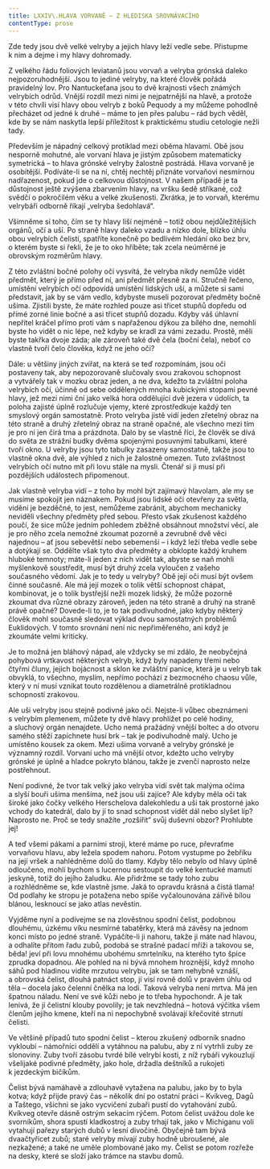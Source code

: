 ```yaml
---
title: LXXIV\.HLAVA VORVANĚ — Z HLEDISKA SROVNÁVACÍHO
contentType: prose
---
```


  

Zde tedy jsou dvě velké velryby a jejich hlavy leží vedle sebe. Přistupme k nim a dejme i my hlavy dohromady.

Z velkého řádu foliových leviatanů jsou vorvaň a velryba grónská daleko nejpozoruhodnější. Jsou to jediné velryby, na které člověk pořádá pravidelný lov. Pro Nantuckeťana jsou to dvě krajnosti všech známých velrybích odrůd. Vnější rozdíl mezi nimi je nejpatrnější na hlavě, a protože v této chvíli visí hlavy obou velryb z boků Pequody a my můžeme pohodlně přecházet od jedné k druhé – máme to jen přes palubu – rád bych věděl, kde by se nám naskytla lepší příležitost k praktickému studiu cetologie nežli tady.

Především je nápadný celkový protiklad mezi oběma hlavami. Obě jsou nesporně mohutné, ale vorvaní hlava je jistým způsobem matematicky symetrická – to hlava grónské velryby žalostně postrádá. Hlava vorvaně je osobitější. Podíváte-li se na ni, chtěj nechtěj přiznáte vorvaňovi nesmírnou nadřazenost, pokud jde o celkovou důstojnost. V našem případě je ta důstojnost ještě zvýšena zbarvením hlavy, na vršku šedě stříkané, což svědčí o pokročilém věku a velké zkušenosti. Zkrátka, je to vorvaň, kterému velrybáři odborně říkají „velryba šedohlavá“.

Všimněme si toho, čím se ty hlavy liší nejméně – totiž obou nejdůležitějších orgánů, očí a uší. Po straně hlavy daleko vzadu a nízko dole, blízko úhlu obou velrybích čelistí, spatříte konečně po bedlivém hledání oko bez brv, o kterém byste si řekli, že je to oko hříběte; tak zcela neúměrné je obrovským rozměrům hlavy.

Z této zvláštní bočné polohy očí vysvítá, že velryba nikdy nemůže vidět předmět, který je přímo před ní, ani předmět přesně za ní. Stručně řečeno, umístění velrybích očí odpovídá umístění lidských uší, a můžete si sami představit, jak by se vám vedlo, kdybyste museli pozorovat předměty bočně ušima. Zjistili byste, že máte rozhled pouze asi třicet stupňů dopředu od přímé zorné linie bočné a asi třicet stupňů dozadu. Kdyby váš úhlavní nepřítel kráčel přímo proti vám s napřaženou dýkou za bílého dne, nemohli byste ho vidět o nic lépe, než kdyby se kradl za vámi zezadu. Prostě, měli byste takřka dvoje záda; ale zároveň také dvě čela (boční čela), neboť co vlastně tvoří čelo člověka, když ne jeho oči?

Dále: u většiny jiných zvířat, na která se teď rozpomínám, jsou oči postaveny tak, aby nepozorovaně slučovaly svou zrakovou schopnost a vytvářely tak v mozku obraz jeden, a ne dva, kdežto ta zvláštní poloha velrybích očí, účinně od sebe oddělených mnoha kubickými stopami pevné hlavy, jež mezi nimi ční jako velká hora oddělující dvě jezera v údolích, ta poloha zajisté úplně rozlučuje vjemy, které zprostředkuje každý ten smyslový orgán samostatně. Proto velryba jistě vidí jeden zřetelný obraz na této straně a druhý zřetelný obraz na straně opačné, ale všechno mezi tím je pro ni jen čirá tma a prázdnota. Dalo by se vlastně říci, že člověk se dívá do světa ze strážní budky dvěma spojenými posuvnými tabulkami, které tvoří okno. U velryby jsou tyto tabulky zasazeny samostatně, takže jsou to vlastně okna dvě, ale výhled z nich je žalostně omezen. Tuto zvláštnost velrybích očí nutno mít při lovu stále na mysli. Čtenář si ji musí při pozdějších událostech připomenout.

Jak vlastně velryba vidí – z toho by mohl být zajímavý hlavolam, ale my se musíme spokojit jen náznakem. Pokud jsou lidské oči otevřeny za světla, vidění je bezděčné, to jest, nemůžeme zabránit, abychom mechanicky neviděli všechny předměty před sebou. Přesto však zkušenost každého poučí, že sice může jedním pohledem zběžně obsáhnout množství věcí, ale je pro něho zcela nemožné zkoumat pozorně a zevrubně dvě věci najednou – ať jsou sebevětší nebo sebemenší – i když leží třeba vedle sebe a dotýkají se. Oddělte však tyto dva předměty a obklopte každý kruhem hluboké temnoty; máte-li jeden z nich vidět tak, abyste se naň mohli myšlenkově soustředit, musí být druhý zcela vyloučen z vašeho současného vědomí. Jak je to tedy u velryby? Obě její oči musí být ovšem činné současně. Ale má její mozek o tolik větší schopnost chápat, kombinovat, je o tolik bystřejší nežli mozek lidský, že může pozorně zkoumat dva různé obrazy zároveň, jeden na této straně a druhý na straně právě opačné? Dovede-li to, je to tak podivuhodné, jako kdyby některý člověk mohl současně sledovat výklad dvou samostatných problémů Euklidových. V tomto srovnání není nic nepřiměřeného, ani když je zkoumáte velmi kriticky.

Je to možná jen bláhový nápad, ale vždycky se mi zdálo, že ne­obyčejná pohybová vrtkavost některých velryb, když byly napadeny třemi nebo čtyřmi čluny, jejich bojácnost a sklon ke zvláštní panice, která je u velryb tak obvyklá, to všechno, myslím, nepřímo pochází z bezmocného chaosu vůle, který v ní musí vznikat touto rozdělenou a diametrálně protikladnou schopností zrakovou.

Ale uši velryby jsou stejně podivné jako oči. Nejste-li vůbec obeznámeni s velrybím plemenem, můžete ty dvě hlavy prohlížet po celé hodiny, a sluchový orgán nenajdete. Ucho nemá pražádný vnější boltec a do otvoru samého stěží zapíchnete husí brk – tak je podivuhodně malý. Ucho je umístěno kousek za okem. Mezi ušima vorvaně a velryby grónské je významný rozdíl. Vorvaní ucho má vnější otvor, kdežto ucho velryby grónské je úplně a hladce pokryto blánou, takže je zvenčí naprosto nelze postřehnout.

Není podivné, že tvor tak velký jako velryba vidí svět tak malýma očima a slyší bouři ušima menšíma, než jsou uši zajíce? Ale kdyby měla oči tak široké jako čočky velkého Herschelova dalekohledu a uši tak prostorné jako vchody do katedrál, dalo by jí to snad schopnost vidět dál nebo slyšet líp? Naprosto ne. Proč se tedy snažíte „rozšířit“ svůj duševní obzor? Prohlubte jej!

A teď všemi pákami a parními stroji, které máme po ruce, převraťme vorvaňovu hlavu, aby ležela spodem nahoru. Potom vystupme po žebříku na její vršek a nahlédněme dolů do tlamy. Kdyby tělo nebylo od hlavy úplně odloučeno, mohli bychom s lucernou sestoupit do velké kentucké mamutí jeskyně, totiž do jejího žaludku. Ale přidržme se tady toho zubu a rozhlédněme se, kde vlastně jsme. Jaká to opravdu krásná a čistá tlama! Od podlahy ke stropu je potažena nebo spíše vyčalounována zářivě bílou blánou, lesknoucí se jako atlas nevěstin.

Vyjděme nyní a podívejme se na zlověstnou spodní čelist, podobnou dlouhému, úzkému víku nesmírné tabatěrky, která má závěsy na jednom konci místo po jedné straně. Vypáčíte-li ji nahoru, takže ji máte nad hlavou, a odhalíte přitom řadu zubů, podobá se strašné padací mříži a takovou se, běda! jeví při lovu mnohému ubohému smrtelníku, na kterého tyto špice zprudka dopadnou. Ale pohled na ni bývá mnohem hroznější, když mnoho sáhů pod hladinou vidíte mrzutou velrybu, jak se tam nehybně vznáší, a obrovská čelist, dlouhá patnáct stop, jí visí rovně dolů v pravém úhlu od těla – docela jako čelenní čnělka na lodi. Taková velryba není mrtva. Má jen špatnou náladu. Není ve své kůži nebo je to třeba hypochondr. A je tak lenivá, že jí čelistní klouby povolily; je tak nevzhledná – hotová výčitka všem členům jejího kmene, kteří na ni nepochybně svolávají křečovité strnutí čelisti.

Ve většině případů tuto spodní čelist – kterou zkušený odborník snadno vykloubí – námořníci oddělí a vytáhnou na palubu, aby z ní vytrhli zuby ze slonoviny. Zuby tvoří zásobu tvrdé bílé velrybí kosti, z níž rybáři vykouzlují všelijaké podivné předměty, jako hole, držadla deštníků a rukojeti k jezdeckým bičíkům.

Čelist bývá namáhavě a zdlouhavě vytažena na palubu, jako by to byla kotva; když přijde pravý čas – několik dní po ostatní práci – Kvíkveg, Dagů a Taštego, všichni se jako vycvičení zubaři pustí do vytahování zubů. Kvíkveg otevře dásně ostrým sekacím rýčem. Potom čelist uvážou dole ke svorníkům, shora spustí kladkostroj a zuby trhají tak, jako v Michiganu voli vytahují pařezy starých dubů v lesní divočině. Obyčejně tam bývá dvaačtyřicet zubů; staré velryby mívají zuby hodně ubroušené, ale nezkažené; a také ne uměle plombované jako my. Čelist se potom rozřeže na desky, které se složí jako trámce na stavbu domů.
